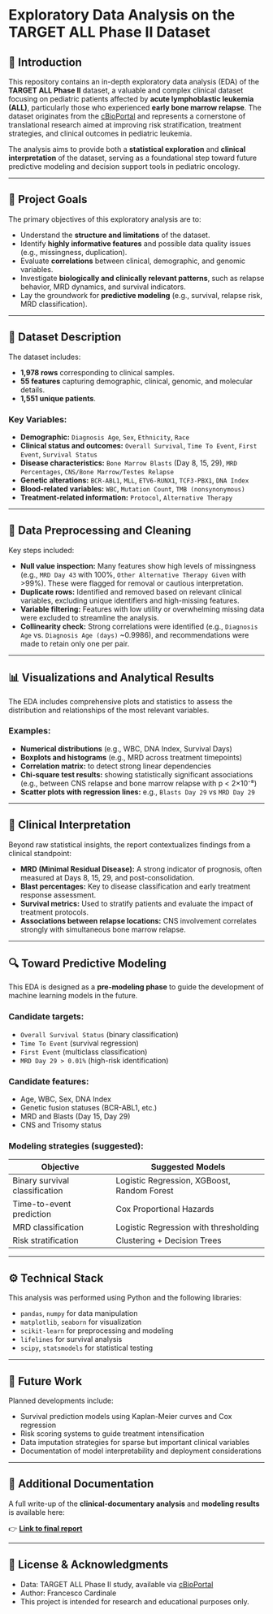 # Exploratory Data Analysis on the TARGET ALL Phase II Dataset

## 📘 Introduction

This repository contains an in-depth exploratory data analysis (EDA) of the **TARGET ALL Phase II** dataset, a valuable and complex clinical dataset focusing on pediatric patients affected by **acute lymphoblastic leukemia (ALL)**, particularly those who experienced **early bone marrow relapse**. The dataset originates from the [cBioPortal](https://www.cbioportal.org/study/clinicalData?id=all_phase2_target_2018_pub) and represents a cornerstone of translational research aimed at improving risk stratification, treatment strategies, and clinical outcomes in pediatric leukemia.

The analysis aims to provide both a **statistical exploration** and **clinical interpretation** of the dataset, serving as a foundational step toward future predictive modeling and decision support tools in pediatric oncology.

---

## 🎯 Project Goals

The primary objectives of this exploratory analysis are to:

- Understand the **structure and limitations** of the dataset.
- Identify **highly informative features** and possible data quality issues (e.g., missingness, duplication).
- Evaluate **correlations** between clinical, demographic, and genomic variables.
- Investigate **biologically and clinically relevant patterns**, such as relapse behavior, MRD dynamics, and survival indicators.
- Lay the groundwork for **predictive modeling** (e.g., survival, relapse risk, MRD classification).

---

## 🧬 Dataset Description

The dataset includes:

- **1,978 rows** corresponding to clinical samples.
- **55 features** capturing demographic, clinical, genomic, and molecular details.
- **1,551 unique patients**.

### Key Variables:

- **Demographic:** `Diagnosis Age`, `Sex`, `Ethnicity`, `Race`
- **Clinical status and outcomes:** `Overall Survival`, `Time To Event`, `First Event`, `Survival Status`
- **Disease characteristics:** `Bone Marrow Blasts` (Day 8, 15, 29), `MRD Percentages`, `CNS/Bone Marrow/Testes Relapse`
- **Genetic alterations:** `BCR-ABL1`, `MLL`, `ETV6-RUNX1`, `TCF3-PBX1`, `DNA Index`
- **Blood-related variables:** `WBC`, `Mutation Count`, `TMB (nonsynonymous)`
- **Treatment-related information:** `Protocol`, `Alternative Therapy`

---

## 🧹 Data Preprocessing and Cleaning

Key steps included:

- **Null value inspection:** Many features show high levels of missingness (e.g., `MRD Day 43` with 100%, `Other Alternative Therapy Given` with >99%). These were flagged for removal or cautious interpretation.
- **Duplicate rows:** Identified and removed based on relevant clinical variables, excluding unique identifiers and high-missing features.
- **Variable filtering:** Features with low utility or overwhelming missing data were excluded to streamline the analysis.
- **Collinearity check:** Strong correlations were identified (e.g., `Diagnosis Age` vs. `Diagnosis Age (days)` ~0.9986), and recommendations were made to retain only one per pair.

---

## 📊 Visualizations and Analytical Results

The EDA includes comprehensive plots and statistics to assess the distribution and relationships of the most relevant variables.

### Examples:

- **Numerical distributions** (e.g., WBC, DNA Index, Survival Days)
- **Boxplots and histograms** (e.g., MRD across treatment timepoints)
- **Correlation matrix:** to detect strong linear dependencies
- **Chi-square test results:** showing statistically significant associations (e.g., between CNS relapse and bone marrow relapse with p < 2×10⁻⁸)
- **Scatter plots with regression lines:** e.g., `Blasts Day 29` vs `MRD Day 29`

---

## 🧠 Clinical Interpretation

Beyond raw statistical insights, the report contextualizes findings from a clinical standpoint:

- **MRD (Minimal Residual Disease):** A strong indicator of prognosis, often measured at Days 8, 15, 29, and post-consolidation.
- **Blast percentages:** Key to disease classification and early treatment response assessment.
- **Survival metrics:** Used to stratify patients and evaluate the impact of treatment protocols.
- **Associations between relapse locations:** CNS involvement correlates strongly with simultaneous bone marrow relapse.

---

## 🔍 Toward Predictive Modeling

This EDA is designed as a **pre-modeling phase** to guide the development of machine learning models in the future.

### Candidate targets:

- `Overall Survival Status` (binary classification)
- `Time To Event` (survival regression)
- `First Event` (multiclass classification)
- `MRD Day 29 > 0.01%` (high-risk identification)

### Candidate features:

- Age, WBC, Sex, DNA Index
- Genetic fusion statuses (BCR-ABL1, etc.)
- MRD and Blasts (Day 15, Day 29)
- CNS and Trisomy status

### Modeling strategies (suggested):

| Objective                       | Suggested Models                       |
|--------------------------------|----------------------------------------|
| Binary survival classification | Logistic Regression, XGBoost, Random Forest |
| Time-to-event prediction       | Cox Proportional Hazards               |
| MRD classification             | Logistic Regression with thresholding  |
| Risk stratification            | Clustering + Decision Trees            |

---

## ⚙️ Technical Stack

This analysis was performed using Python and the following libraries:

- `pandas`, `numpy` for data manipulation
- `matplotlib`, `seaborn` for visualization
- `scikit-learn` for preprocessing and modeling
- `lifelines` for survival analysis
- `scipy`, `statsmodels` for statistical testing

---

## 📄 Future Work

Planned developments include:

- Survival prediction models using Kaplan-Meier curves and Cox regression
- Risk scoring systems to guide treatment intensification
- Data imputation strategies for sparse but important clinical variables
- Documentation of model interpretability and deployment considerations

---

## 🔗 Additional Documentation

A full write-up of the **clinical-documentary analysis** and **modeling results** is available here:

👉 [**Link to final report**](https://docs.google.com/document/d/1_3aopjR9agKB9zPe5QdAgzEv-5e0OzoKkTZZTaMmtF8)

---

## 📜 License & Acknowledgments

- Data: TARGET ALL Phase II study, available via [cBioPortal](https://www.cbioportal.org/)
- Author: Francesco Cardinale
- This project is intended for research and educational purposes only.
